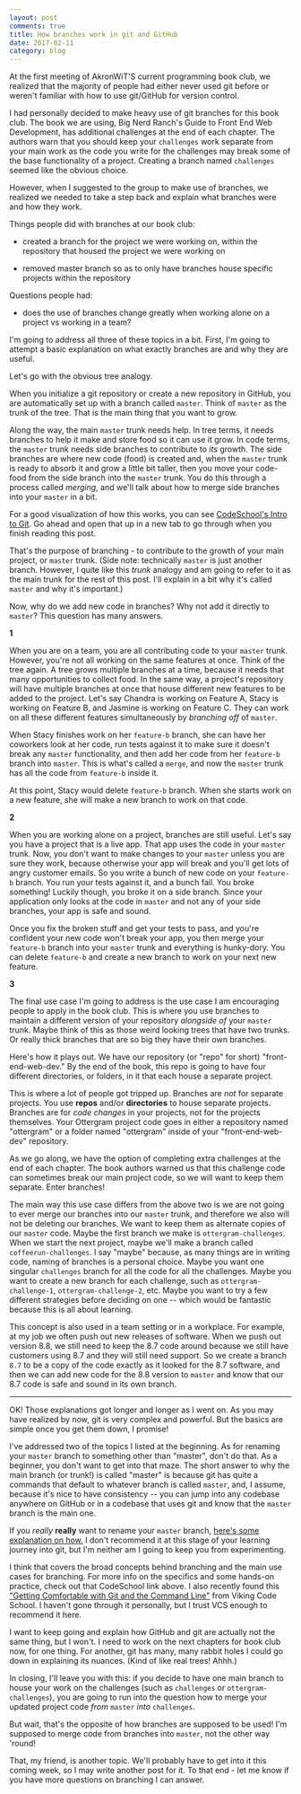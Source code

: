 ```yaml
---
layout: post
comments: true
title: How branches work in git and GitHub
date: 2017-02-11
category: blog
---
```

At the first meeting of AkronWiT'S current programming book club, we realized that the majority of people had either never used git before or weren't familiar with how to use git/GitHub for version control.

I had personally decided to make heavy use of git branches for this book club. The book we are using, Big Nerd Ranch's Guide to Front End Web Development, has additional challenges at the end of each chapter. The authors warn that you should keep your `challenges` work separate from your main work as the code you write for the challenges may break some of the base functionality of a project. Creating a branch named `challenges` seemed like the obvious choice.

However, when I suggested to the group to make use of branches, we realized we needed to take a step back and explain what branches were and how they work.

Things people did with branches at our book club:

- created a branch for the project we were working on, within the repository that housed the project we were working on

- removed master branch so as to only have branches house specific projects within the repository

Questions people had:

- does the use of branches change greatly when working alone on a project vs working in a team?

I'm going to address all three of these topics in a bit. First, I'm going to attempt a basic explanation on what exactly branches are and why they are useful.

Let's go with the obvious tree analogy.

When you initialize a git repository or create a new repository in GitHub, you are automatically set up with a branch called `master`. Think of `master` as the trunk of the tree. That is the main thing that you want to grow.

Along the way, the main `master` trunk needs help. In tree terms, it needs branches to help it make and store food so it can use it grow. In code terms, the `master` trunk needs side branches to contribute to _its_ growth. The side branches are where new code (food) is created and, when the `master` trunk is ready to absorb it and grow a little bit taller, then you move your code-food from the side branch into the `master` trunk. You do this through a process called _merging_, and we'll talk about how to merge side branches into your `master` in a bit.

For a good visualization of how this works, you can see [CodeSchool's Intro to Git](https://www.codeschool.com/courses/try-git). Go ahead and open that up in a new tab to go through when you finish reading this post.

That's the purpose of branching - to contribute to the growth of your main project, or `master` trunk. (Side note: technically `master` is just another branch. However, I quite like this _trunk_ analogy and am going to refer to it as the main trunk for the rest of this post. I'll explain in a bit why it's called `master` and why it's important.)

Now, why do we add new code in branches? Why not add it directly to `master`? This question has many answers.

**1**

When you are on a team, you are all contributing code to your `master` trunk. However, you're not all working on the same features at once. Think of the tree again. A tree grows multiple branches at a time, because it needs that many opportunities to collect food. In the same way, a project's repository will have multiple branches at once that house different new features to be added to the project. Let's say Chandra is working on Feature A, Stacy is working on Feature B, and Jasmine is working on Feature C. They can work on all these different features simultaneously by _branching off_ of `master`.

When Stacy finishes work on her `feature-b` branch, she can have her coworkers look at her code, run tests against it to make sure it doesn't break any `master` functionality, and then add her code from her `feature-b` branch into `master`. This is what's called a `merge`, and now the `master` trunk has all the code from `feature-b` inside it.

At this point, Stacy would delete `feature-b` branch. When she starts work on a new feature, she will make a new branch to work on that code.

**2**

When you are working alone on a project, branches are still useful. Let's say you have a project that is a live app. That app uses the code in your `master` trunk. Now, you don't want to make changes to your `master` unless you are sure they work, because otherwise your app will break and you'll get lots of angry customer emails. So you write a bunch of new code on your `feature-b` branch. You run your tests against it, and a bunch fail. You broke something! Luckily though, you broke it on a side branch. Since your application only looks at the code in `master` and not any of your side branches, your app is safe and sound.

Once you fix the broken stuff and get your tests to pass, and you're confident your new code won't break your app, you then merge your `feature-b` branch into your `master` trunk and everything is hunky-dory. You can delete `feature-b` and create a new branch to work on your next new feature.

**3**

The final use case I'm going to address is the use case I am encouraging people to apply in the book club. This is where you use branches to maintain a different version of your repository _alongside of_ your `master` trunk. Maybe think of this as those weird looking trees that have two trunks. Or really thick branches that are so big they have their own branches.

Here's how it plays out. We have our repository (or "repo" for short) "front-end-web-dev." By the end of the book, this repo is going to have four different directories, or folders, in it that each house a separate project.

This is where a lot of people got tripped up. Branches are _not_ for separate projects. You use **repos** and/or **directories** to house separate projects. Branches are for _code changes_ in your projects, not for the projects themselves. Your Ottergram project code goes in either a repository named "ottergram" or a folder named "ottergram" inside of your "front-end-web-dev" repository.

As we go along, we have the option of completing extra challenges at the end of each chapter. The book authors warned us that this challenge code can sometimes break our main project code, so we will want to keep them separate. Enter branches!

The main way this use case differs from the above two is we are not going to ever merge our branches into our `master` trunk, and therefore we also will not be deleting our branches. We want to keep them as alternate copies of our `master` code. Maybe the first branch we make is `ottergram-challenges`. When we start the next project, maybe we'll make a branch called `coffeerun-challenges`. I say "maybe" because, as many things are in writing code, naming of branches is a personal choice. Maybe you want one singular `challenges` branch for all the code for all the challenges. Maybe you want to create a new branch for each challenge, such as `ottergram-challenge-1`, `ottergram-challenge-2`, etc. Maybe you want to try a few different strategies before deciding on one -- which would be fantastic because this is all about learning.

This concept is also used in a team setting or in a workplace. For example, at my job we often push out new releases of software. When we push out version 8.8, we still need to keep the 8.7 code around because we still have customers using 8.7 and they will still need support. So we create a branch `8.7` to be a copy of the code exactly as it looked for the 8.7 software, and then we can add new code for the 8.8 version to `master` and know that our 8.7 code is safe and sound in its own branch.

___

OK! Those explanations got longer and longer as I went on. As you may have realized by now, git is very complex and powerful. But the basics are simple once you get them down, I promise!

I've addressed two of the topics I listed at the beginning. As for renaming your `master` branch to something other than "master", don't do that. As a beginner, you don't want to get into that maze. The short answer to why the main branch (or trunk!) is called "master" is because git has quite a commands that default to whatever branch is called `master`, and, I assume, because it's nice to have consistency -- you can jump into any codebase anywhere on GitHub or in a codebase that uses git and know that the `master` branch is the main one.

If you _really_ __really__ want to rename your `master` branch, [here's some explanation on how.](http://stackoverflow.com/questions/12759615/how-to-set-develop-branch-as-default-in-github-instead-of-master/12764517#12764517) I don't recommend it at this stage of your learning journey into git, but I'm neither am I going to keep you from experimenting.

I think that covers the broad concepts behind branching and the main use cases for branching. For more info on the specifics and some hands-on practice, check out that CodeSchool link above. I also recently found this ["Getting Comfortable with Git and the Command Line"](https://www.vikingcodeschool.com/web-development-basics/getting-comfortable-with-git-and-the-command-line) from Viking Code School. I haven't gone through it personally, but I trust VCS enough to recommend it here.

I want to keep going and explain how GitHub and git are actually not the same thing, but I won't. I need to work on the next chapters for book club now, for one thing. For another, git has many, many rabbit holes I could go down in explaining its nuances. (Kind of like real trees! Ahhh.)

In closing, I'll leave you with this: if you decide to have one main branch to house your work on the challenges (such as `challenges` or `ottergram-challenges`), you are going to run into the question how to merge your updated project code _from_ `master` _into_ `challenges`.

But wait, that's the opposite of how branches are supposed to be used! I'm supposed to merge code from branches into `master`, not the other way 'round!

That, my friend, is another topic. We'll probably have to get into it this coming week, so I may write another post for it. To that end - let me know if you have more questions on branching I can answer.
